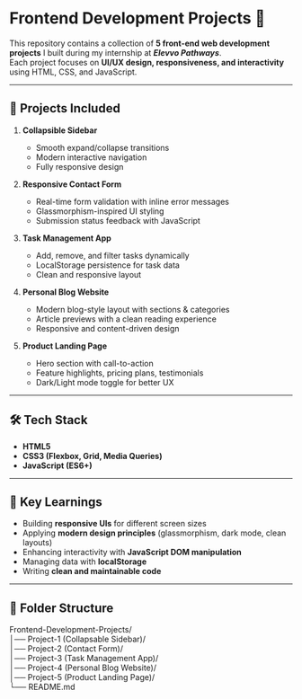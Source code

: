 # Frontend Development Projects 🚀

This repository contains a collection of **5 front-end web development projects** I built during my internship at <b><i>Elevvo Pathways</i></b>.  
Each project focuses on **UI/UX design, responsiveness, and interactivity** using HTML, CSS, and JavaScript.

---

## 📂 Projects Included

1. **Collapsible Sidebar**  
   - Smooth expand/collapse transitions  
   - Modern interactive navigation  
   - Fully responsive design  

2. **Responsive Contact Form**  
   - Real-time form validation with inline error messages  
   - Glassmorphism-inspired UI styling  
   - Submission status feedback with JavaScript  

3. **Task Management App**  
   - Add, remove, and filter tasks dynamically  
   - LocalStorage persistence for task data  
   - Clean and responsive layout  

4. **Personal Blog Website**  
   - Modern blog-style layout with sections & categories  
   - Article previews with a clean reading experience  
   - Responsive and content-driven design  

5. **Product Landing Page**  
   - Hero section with call-to-action  
   - Feature highlights, pricing plans, testimonials  
   - Dark/Light mode toggle for better UX  

---

## 🛠 Tech Stack
- **HTML5**  
- **CSS3 (Flexbox, Grid, Media Queries)**  
- **JavaScript (ES6+)**  

---

## 🎯 Key Learnings
- Building **responsive UIs** for different screen sizes  
- Applying **modern design principles** (glassmorphism, dark mode, clean layouts)  
- Enhancing interactivity with **JavaScript DOM manipulation**  
- Managing data with **localStorage**  
- Writing **clean and maintainable code**  

---

## 📂 Folder Structure
Frontend-Development-Projects/<br>
│── Project-1 (Collapsable Sidebar)/<br>
│── Project-2 (Contact Form)/<br>
│── Project-3 (Task Management App)/<br>
│── Project-4 (Personal Blog Website)/<br>
│── Project-5 (Product Landing Page)/<br>
└── README.md

